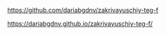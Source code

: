 https://github.com/dariabgdnv/zakrivayuschiy-teg-f

<!-- Ссылка на сайт -->
https://dariabgdnv.github.io/zakrivayuschiy-teg-f/